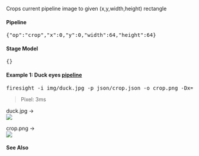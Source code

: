 Crops current pipeline image to given (x,y,width,height) rectangle

#### Pipeline
<pre>{"op":"crop","x":0,"y":0,"width":64,"height":64}</pre>

#### Stage Model
<pre>{}</pre>

#### Example 1: Duck eyes [pipeline](https://github.com/firepick1/FireSight/blob/master/json/crop.json)
<pre>firesight -i img/duck.jpg -p json/crop.json -o crop.png -Dx=50 -Dy=75 -Dwidth=100 -Dheight=50</pre>
> Pixel: 3ms

duck.jpg &rarr; <br>
<img src="https://github.com/firepick1/FireSight/blob/master/img/duck.jpg?raw=true">

crop.png &rarr; <br>
<img src="https://github.com/firepick1/FireSight/blob/master/img/crop.png?raw=true">

#### See Also
